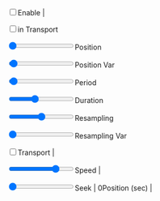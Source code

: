 
<script>
var transport = new Transport();
var playControl = new PlayControl(transport);
var isRunning = false;
var isTransported = false;
var engine = new GranularEngine();

function switchRunning(willBeRunning) {
  if (!willBeRunning) {
    if (!isTransported)
      scheduler.remove(engine);
    else
      transport.remove(engine);
  } else {
    if (!isTransported)
      scheduler.add(engine);
    else
      transport.add(engine);
  }

  isRunning = willBeRunning;
}

function switchTransported(willBeTransported) {
  if (isRunning) {
    if (!willBeTransported && isTransported) {
      transport.remove(engine);
      scheduler.add(engine);
    } else if (willBeTransported && !isTransported) {
      scheduler.remove(engine);
      transport.add(engine);
    }
  }

  isTransported = willBeTransported;
}

/*** time display ***/
var timeDisplay = new TimeEngine();
timeDisplay.period = 0.01;
timeDisplay.syncPosition = function(time, position, speed) {
  var nextPosition = Math.floor(position / this.period) * this.period;

  if (speed > 0 && nextPosition < position)
    nextPosition += this.period;
  else if (speed < 0 && nextPosition > position)
    nextPosition -= this.period;

  return nextPosition;
};
timeDisplay.advancePosition = function(time, position, speed) {
  document.querySelector('#display-position').innerHTML = parseFloat(position).toFixed(2);

  if (speed < 0)
    return position - this.period;

  return position + this.period;
};

transport.add(timeDisplay);


 // Load the file passing the path
 var audioContext = new AudioContext();

new loaders.AudioBufferLoader()
  .load('./snd/demo.wav')
  .then(function(audioBuffer) {
    console.log("laod ok");
    engine.buffer = audioBuffer;
    console.log(engine);
    engine.connect(audioContext.destination);
	
	
    document.querySelector('#gran-enable')
      .addEventListener('change', function() {
        switchRunning(this.checked);
      });

    document.querySelector('#gran-trans')
      .addEventListener('change', function() {
        switchTransported(this.checked);
      });

    document.querySelector('#gran-position')
      .addEventListener('input', function() {
        engine.position = parseFloat(this.value) * engine.buffer.duration;
      });

    document.querySelector('#gran-position-var')
      .addEventListener('input', function() {
        engine.positionVar = parseFloat(this.value);
      });

    document.querySelector('#gran-period')
      .addEventListener('input', function() {
        engine.periodAbs = parseFloat(this.value);
      });

    document.querySelector('#gran-duration')
      .addEventListener('input', function() {
        engine.durationAbs = parseFloat(this.value);
      });

    document.querySelector('#gran-resampling')
      .addEventListener('input', function() {
        engine.resampling = parseFloat(this.value);
      });

    document.querySelector('#gran-resampling-var')
      .addEventListener('input', function() {
        engine.resamplingVar = parseFloat(this.value);
      });

    /*** control transport ***/
    document.querySelector('#trans-enable')
      .addEventListener('change', function() {
      	console.log("play");
        if (this.checked)
          playControl.start();
        else
          playControl.stop();
      });

    document.querySelector('#trans-speed')
      .addEventListener('input', function() {
        playControl.speed = (+this.value);
      });

    document.querySelector('#trans-seek')
      .addEventListener('input', function() {
        var pos = +this.value * 10;
        document.querySelector('#display-position').innerHTML = parseFloat(pos).toFixed(2);
        playControl.seek(pos);
      });
  },
  function(error){
        console.log(error);
      }
  );
</script>

<p><input type="checkbox" id="gran-enable"><label for="gran-enable">Enable</label> | </p>
<p><input type="checkbox" id="gran-trans"><label for="gran-trans">in Transport</label><br></p>
<p><input type="range" id="gran-position" min="0" max="1" value="0" step="0.001"><label for="gran-position">Position</label><br></p>
<p><input type="range" id="gran-position-var" min="0" max="0.2" value="0.003" step="0.001"><label for="gran-position-var">Position Var</label><br></p>
<p><input type="range" id="gran-period" min="0.001" max="0.5" value="0.01" step="0.001"><label for="gran-period">Period</label><br></p>
<p><input type="range" id="gran-duration" min="0.010" max="0.5" value="0.2" step="0.001"><label for="gran-duration">Duration</label><br></p>
<p><input type="range" id="gran-resampling" min="-2400" max="2400" value="0" step="1"><label for="gran-resampling">Resampling</label><br></p>
<p><input type="range" id="gran-resampling-var" min="0" max="1200" value="0" step="0.001"><label for="gran-resampling-var">Resampling Var</label><br></p>
<p><input type="checkbox" id="trans-enable"><label for="trans-enable">Transport</label> |</p>
<p><input type="range" step="0.01" min="-2" max="2" value="1" id="trans-speed"><label for="trans-speed">Speed</label> | </p>
<p><input type="range" step="0.001" min="0" max="1" value="0" id="trans-seek"><label for="trans-seek">Seek</label> | 
<span id="display-position">0</span><label for="display-position">Position (sec)</label> | 
<br></p>